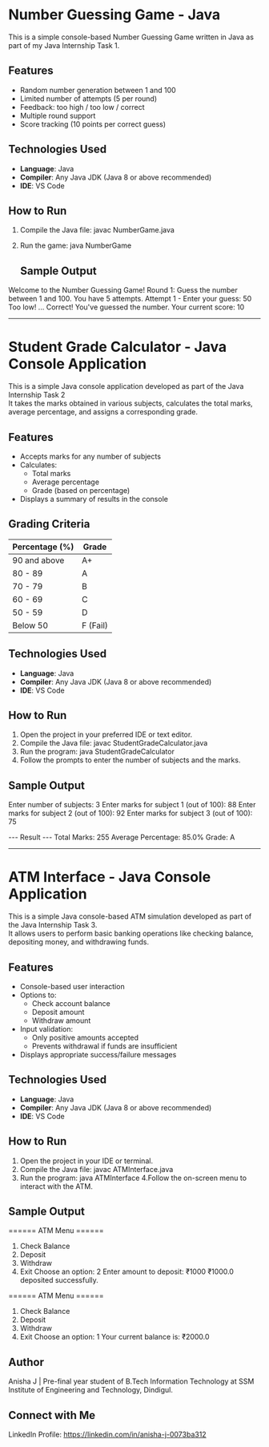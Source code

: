 # Number Guessing Game - Java

This is a simple console-based Number Guessing Game written in Java as part of my Java Internship Task 1.

## Features
- Random number generation between 1 and 100
- Limited number of attempts (5 per round)
- Feedback: too high / too low / correct
- Multiple round support
- Score tracking (10 points per correct guess)

## Technologies Used

- **Language**: Java  
- **Compiler**: Any Java JDK (Java 8 or above recommended)  
- **IDE**: VS Code
  
## How to Run
1. Compile the Java file:
   javac NumberGame.java

2. Run the game:
   java NumberGame

   ## Sample Output
Welcome to the Number Guessing Game!
Round 1:
Guess the number between 1 and 100. You have 5 attempts.
Attempt 1 - Enter your guess: 50
Too low!
...
Correct! You've guessed the number.
Your current score: 10
_________________________________________________________________________________________________________________________________________________

# Student Grade Calculator - Java Console Application

This is a simple Java console application developed as part of the Java Internship Task 2  
It takes the marks obtained in various subjects, calculates the total marks, average percentage, and assigns a corresponding grade.

## Features

- Accepts marks for any number of subjects
- Calculates:
  - Total marks
  - Average percentage
  - Grade (based on percentage)
- Displays a summary of results in the console

## Grading Criteria

| Percentage (%) | Grade     |
|----------------|-----------|
| 90 and above   | A+        |
| 80 - 89        | A         |
| 70 - 79        | B         |
| 60 - 69        | C         |
| 50 - 59        | D         |
| Below 50       | F (Fail)  |

## Technologies Used

- **Language**: Java  
- **Compiler**: Any Java JDK (Java 8 or above recommended)  
- **IDE**: VS Code 

## How to Run

1. Open the project in your preferred IDE or text editor.
2. Compile the Java file:
   javac StudentGradeCalculator.java
3. Run the program:
   java StudentGradeCalculator
4. Follow the prompts to enter the number of subjects and the marks.

## Sample Output

Enter number of subjects: 3
Enter marks for subject 1 (out of 100): 88
Enter marks for subject 2 (out of 100): 92
Enter marks for subject 3 (out of 100): 75

--- Result ---
Total Marks: 255
Average Percentage: 85.0%
Grade: A
__________________________________________________________________________________________________________________________________________________________

# ATM Interface - Java Console Application

This is a simple Java console-based ATM simulation developed as part of the Java Internship Task 3.  
It allows users to perform basic banking operations like checking balance, depositing money, and withdrawing funds.

## Features
- Console-based user interaction
- Options to:
  - Check account balance
  - Deposit amount
  - Withdraw amount
- Input validation:
  - Only positive amounts accepted
  - Prevents withdrawal if funds are insufficient
- Displays appropriate success/failure messages

## Technologies Used
- **Language**: Java  
- **Compiler**: Any Java JDK (Java 8 or above recommended)  
- **IDE**: VS Code 

## How to Run
1. Open the project in your IDE or terminal.
2. Compile the Java file:
   javac ATMInterface.java
3. Run the program:
   java ATMInterface
4.Follow the on-screen menu to interact with the ATM.

## Sample Output
====== ATM Menu ======
1. Check Balance
2. Deposit
3. Withdraw
4. Exit
Choose an option: 2
Enter amount to deposit: ₹1000
₹1000.0 deposited successfully.

====== ATM Menu ======
1. Check Balance
2. Deposit
3. Withdraw
4. Exit
Choose an option: 1
Your current balance is: ₹2000.0


## Author
Anisha J | Pre-final year student of B.Tech Information Technology at SSM Institute of Engineering and Technology, Dindigul.

## Connect with Me
LinkedIn Profile: https://linkedin.com/in/anisha-j-0073ba312
